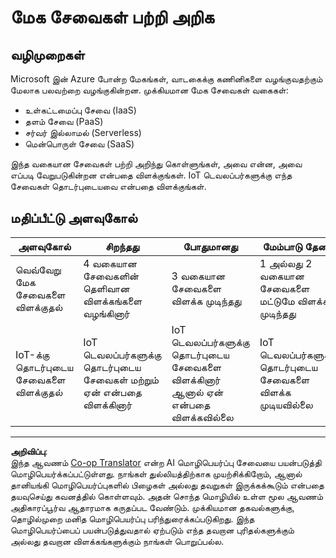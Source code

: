 <!--
CO_OP_TRANSLATOR_METADATA:
{
  "original_hash": "bfd35499bd68d7d740242bfea784bbeb",
  "translation_date": "2025-10-11T12:32:29+00:00",
  "source_file": "2-farm/lessons/4-migrate-your-plant-to-the-cloud/assignment.md",
  "language_code": "ta"
}
-->
# மேக சேவைகள் பற்றி அறிக

## வழிமுறைகள்

Microsoft இன் Azure போன்ற மேகங்கள், வாடகைக்கு கணினிகளை வழங்குவதற்கும் மேலாக பலவற்றை வழங்குகின்றன. முக்கியமான மேக சேவைகள் வகைகள்:

* உள்கட்டமைப்பு சேவை (IaaS)
* தளம் சேவை (PaaS)
* சர்வர் இல்லாமல் (Serverless)
* மென்பொருள் சேவை (SaaS)

இந்த வகையான சேவைகள் பற்றி அறிந்து கொள்ளுங்கள், அவை என்ன, அவை எப்படி வேறுபடுகின்றன என்பதை விளக்குங்கள். IoT டெவலப்பர்களுக்கு எந்த சேவைகள் தொடர்புடையவை என்பதை விளக்குங்கள்.

## மதிப்பீட்டு அளவுகோல்

| அளவுகோல் | சிறந்தது | போதுமானது | மேம்பாடு தேவை |
| -------- | --------- | -------- | ----------------- |
| வெவ்வேறு மேக சேவைகளை விளக்குதல் | 4 வகையான சேவைகளின் தெளிவான விளக்கங்களை வழங்கினார் | 3 வகையான சேவைகளை விளக்க முடிந்தது | 1 அல்லது 2 வகையான சேவைகளை மட்டுமே விளக்க முடிந்தது |
| IoT-க்கு தொடர்புடைய சேவைகளை விளக்குதல் | IoT டெவலப்பர்களுக்கு தொடர்புடைய சேவைகள் மற்றும் ஏன் என்பதை விளக்கினார் | IoT டெவலப்பர்களுக்கு தொடர்புடைய சேவைகளை விளக்கினார் ஆனால் ஏன் என்பதை விளக்கவில்லை | IoT டெவலப்பர்களுக்கு தொடர்புடைய சேவைகளை விளக்க முடியவில்லை |

---

**அறிவிப்பு**:  
இந்த ஆவணம் [Co-op Translator](https://github.com/Azure/co-op-translator) என்ற AI மொழிபெயர்ப்பு சேவையை பயன்படுத்தி மொழிபெயர்க்கப்பட்டுள்ளது. நாங்கள் துல்லியத்திற்காக முயற்சிக்கிறோம், ஆனால் தானியங்கி மொழிபெயர்ப்புகளில் பிழைகள் அல்லது தவறுகள் இருக்கக்கூடும் என்பதை தயவுசெய்து கவனத்தில் கொள்ளவும். அதன் சொந்த மொழியில் உள்ள மூல ஆவணம் அதிகாரப்பூர்வ ஆதாரமாக கருதப்பட வேண்டும். முக்கியமான தகவல்களுக்கு, தொழில்முறை மனித மொழிபெயர்ப்பு பரிந்துரைக்கப்படுகிறது. இந்த மொழிபெயர்ப்பைப் பயன்படுத்துவதால் ஏற்படும் எந்த தவறான புரிதல்களுக்கும் அல்லது தவறான விளக்கங்களுக்கும் நாங்கள் பொறுப்பல்ல.